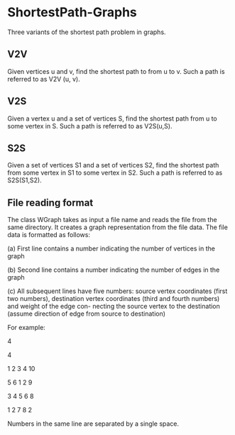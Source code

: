 # ShortestPath-Graphs
Three variants of the shortest path problem in graphs.
## V2V 
Given vertices u and v, find the shortest path to from u to v. Such a path is referred to as V2V (u, v).
## V2S
Given a vertex u and a set of vertices S, find the shortest path from u to some vertex in S. Such a path is referred to as V2S(u,S).
## S2S
Given a set of vertices S1 and a set of vertices S2, find the shortest path from some vertex in S1 to some vertex in S2. Such a path is referred to as S2S(S1,S2).
## File reading format
The class WGraph takes as input a file name and reads the file from the same directory. It creates a graph representation from the file data. The file data is formatted as follows:

(a) First line contains a number indicating the number of vertices in the graph

(b) Second line contains a number indicating the number of edges in the graph

(c) All subsequent lines have five numbers: source vertex coordinates (first two numbers),
destination vertex coordinates (third and fourth numbers) and weight of the edge con-
necting the source vertex to the destination (assume direction of edge from source to
destination)

For example:

4

4

1 2 3 4 10

5 6 1 2 9

3 4 5 6 8

1 2 7 8 2

Numbers in the same line are separated by a single space.


